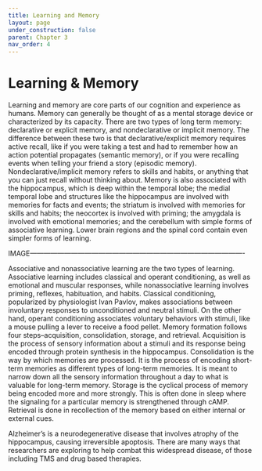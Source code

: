```yaml
---
title: Learning and Memory
layout: page
under_construction: false
parent: Chapter 3
nav_order: 4
---
```


# Learning & Memory
Learning and memory are core parts of our cognition and experience as humans. Memory can generally be thought of as a mental storage device or characterized by its capacity. There are two types of long term memory: declarative or explicit memory, and nondeclarative or implicit memory. The difference between these two is that declarative/explicit memory requires active recall, like if you were taking a test and had to remember how an action potential propagates (semantic memory), or if you were recalling events when telling your friend a story (episodic memory). Nondeclarative/implicit memory refers to skills and habits, or anything that you can just recall without thinking about. Memory is also associated with the hippocampus, which is deep within the temporal lobe; the medial temporal lobe and structures like the hippocampus are involved with memories for facts and events; the striatum is involved with memories for skills and habits; the neocortex is involved with priming; the amygdala is involved with emotional memories; and the cerebellum with simple forms of associative learning. Lower brain regions and the spinal cord contain even simpler forms of learning.

IMAGE———————————————————————————————-

Associative and nonassociative learning are the two types of learning. Associative learning includes classical and operant conditioning, as well as emotional and muscular responses, while nonassociative learning involves priming, reflexes, habituation, and habits. Classical conditioning, popularized by physiologist Ivan Pavlov, makes associations between involuntary responses to unconditioned and neutral stimuli. On the other hand, operant conditioning associates voluntary behaviors with stimuli, like a mouse pulling a lever to receive a food pellet. Memory formation follows four steps–acquisition, consolidation, storage, and retrieval. Acquisition is the process of sensory information about a stimuli and its response being encoded through protein synthesis in the hippocampus. Consolidation is the way by which memories are processed. It is the process of encoding short-term memories as different types of long-term memories. It is meant to narrow down all the sensory information throughout a day to what is valuable for long-term memory. Storage is the cyclical process of memory being encoded more and more strongly. This is often done in sleep where the signaling for a particular memory is strengthened through cAMP. Retrieval is done in recollection of the memory based on either internal or external cues.

Alzheimer’s is a neurodegenerative disease that involves atrophy of the hippocampus, causing irreversible apoptosis. There are many ways that researchers are exploring to help combat this widespread disease, of those including TMS and drug based therapies.
